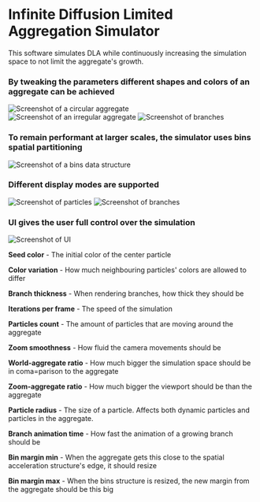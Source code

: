 # Infinite Diffusion Limited Aggregation Simulator

This software simulates DLA while continuously increasing the simulation space to not limit the aggregate's growth. 

### By tweaking the parameters different shapes and colors of an aggregate can be achieved
![Screenshot of a circular aggregate](/images/img1.png)
![Screenshot of an irregular aggregate](/images/img2.png)
![Screenshot of branches](/images/img8.png)

### To remain performant at larger scales, the simulator uses bins spatial partitioning
![Screenshot of a bins data structure](/images/img4.png)

### Different display modes are supported
![Screenshot of particles](/images/img6.png)
![Screenshot of branches](/images/img7.png)

### UI gives the user full control over the simulation
![Screenshot of UI](/images/img5.png)

**Seed color** - The initial color of the center particle

**Color variation** - How much neighbouring particles' colors are allowed to differ

**Branch thickness** - When rendering branches, how thick they should be

**Iterations per frame** - The speed of the simulation

**Particles count** - The amount of particles that are moving around the aggregate

**Zoom smoothness** - How fluid the camera movements should be

**World-aggregate ratio** - How much bigger the simulation space should be in coma=parison to the aggregate

**Zoom-aggregate ratio** - How much bigger the viewport should be than the aggregate

**Particle radius** - The size of a particle. Affects both dynamic particles and particles in the aggregate.

**Branch animation time** - How fast the animation of a growing branch should be

**Bin margin min** - When the aggregate gets this close to the spatial acceleration structure's edge, it should resize

**Bin margin max** - When the bins structure is resized, the new margin from the aggregate should be this big 